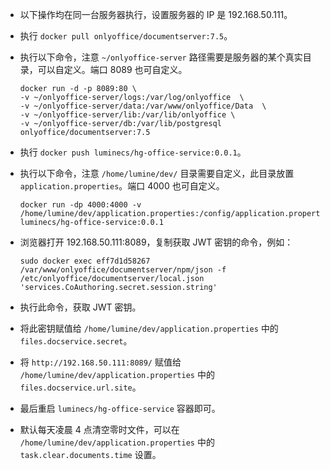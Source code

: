 * 以下操作均在同一台服务器执行，设置服务器的 IP 是 192.168.50.111。
* 执行 `docker pull onlyoffice/documentserver:7.5`。
* 执行以下命令，注意 `~/onlyoffice-server` 路径需要是服务器的某个真实目录，可以自定义。端口 8089 也可自定义。

    ```shell
    docker run -d -p 8089:80 \
    -v ~/onlyoffice-server/logs:/var/log/onlyoffice  \
    -v ~/onlyoffice-server/data:/var/www/onlyoffice/Data  \
    -v ~/onlyoffice-server/lib:/var/lib/onlyoffice \
    -v ~/onlyoffice-server/db:/var/lib/postgresql onlyoffice/documentserver:7.5
    ```

* 执行 `docker push luminecs/hg-office-service:0.0.1`。
* 执行以下命令，注意 `/home/lumine/dev/` 目录需要自定义，此目录放置 `application.properties`。端口 4000 也可自定义。

    ```shell
    docker run -dp 4000:4000 -v /home/lumine/dev/application.properties:/config/application.properties luminecs/hg-office-service:0.0.1
    ```
   
* 浏览器打开 192.168.50.111:8089，复制获取 JWT 密钥的命令，例如：

    ```shell
    sudo docker exec eff7d1d58267 /var/www/onlyoffice/documentserver/npm/json -f /etc/onlyoffice/documentserver/local.json 'services.CoAuthoring.secret.session.string'
    ```
  
* 执行此命令，获取 JWT 密钥。
* 将此密钥赋值给 `/home/lumine/dev/application.properties` 中的 `files.docservice.secret`。
* 将 `http://192.168.50.111:8089/` 赋值给 `/home/lumine/dev/application.properties` 中的 `files.docservice.url.site`。
* 最后重启 `luminecs/hg-office-service` 容器即可。
* 默认每天凌晨 4 点清空零时文件，可以在 `/home/lumine/dev/application.properties` 中的 `task.clear.documents.time` 设置。
